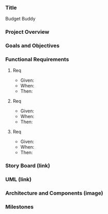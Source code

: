 ### Title 
Budget Buddy


### Project Overview 



### Goals and Objectives 



### Functional Requirements 
1. Req
   - Given:
   - When:
   - Then:
  
3. Req
   - Given:
   - When:
   - Then:

5. Req
   - Given:
   - When:
   - Then:


### Story Board (link)



### UML (link)



### Architecture and Components (image)


### Milestones


